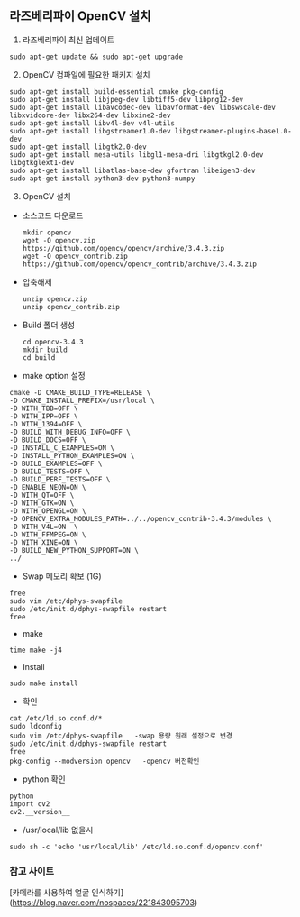 ## 라즈베리파이 OpenCV 설치

1. 라즈베리파이 최신 업데이트 
  ```
  sudo apt-get update && sudo apt-get upgrade
  ```
  
2. OpenCV 컴파일에 필요한 패키지 설치
  ```
  sudo apt-get install build-essential cmake pkg-config
  sudo apt-get install libjpeg-dev libtiff5-dev libpng12-dev
  sudo apt-get install libavcodec-dev libavformat-dev libswscale-dev libxvidcore-dev libx264-dev libxine2-dev
  sudo apt-get install libv4l-dev v4l-utils
  sudo apt-get install libgstreamer1.0-dev libgstreamer-plugins-base1.0-dev
  sudo apt-get install libgtk2.0-dev
  sudo apt-get install mesa-utils libgl1-mesa-dri libgtkgl2.0-dev libgtkglext1-dev
  sudo apt-get install libatlas-base-dev gfortran libeigen3-dev
  sudo apt-get install python3-dev python3-numpy
  
  ```

3. OpenCV 설치
- 소스코드 다운로드
  ```
  mkdir opencv
  wget -O opencv.zip https://github.com/opencv/opencv/archive/3.4.3.zip
  wget -O opencv_contrib.zip https://github.com/opencv/opencv_contrib/archive/3.4.3.zip
  ```
- 압축해제
  ```
  unzip opencv.zip
  unzip opencv_contrib.zip
  ```
  
- Build 폴더 생성
  ```
  cd opencv-3.4.3
  mkdir build
  cd build
  ```
- make option 설정
```
cmake -D CMAKE_BUILD_TYPE=RELEASE \
-D CMAKE_INSTALL_PREFIX=/usr/local \
-D WITH_TBB=OFF \
-D WITH_IPP=OFF \
-D WITH_1394=OFF \
-D BUILD_WITH_DEBUG_INFO=OFF \
-D BUILD_DOCS=OFF \
-D INSTALL_C_EXAMPLES=ON \
-D INSTALL_PYTHON_EXAMPLES=ON \
-D BUILD_EXAMPLES=OFF \
-D BUILD_TESTS=OFF \
-D BUILD_PERF_TESTS=OFF \
-D ENABLE_NEON=ON \
-D WITH_QT=OFF \
-D WITH_GTK=ON \
-D WITH_OPENGL=ON \
-D OPENCV_EXTRA_MODULES_PATH=../../opencv_contrib-3.4.3/modules \
-D WITH_V4L=ON  \
-D WITH_FFMPEG=ON \
-D WITH_XINE=ON \
-D BUILD_NEW_PYTHON_SUPPORT=ON \
../
```

- Swap 메모리 확보 (1G)
```
free
sudo vim /etc/dphys-swapfile
sudo /etc/init.d/dphys-swapfile restart
free
```
- make
```
time make -j4
```
- Install
```
sudo make install 
```
- 확인
```
cat /etc/ld.so.conf.d/*
sudo ldconfig
sudo vim /etc/dphys-swapfile   -swap 용량 원래 설정으로 변경
sudo /etc/init.d/dphys-swapfile restart
free
pkg-config --modversion opencv   -opencv 버전확인
```
- python 확인
```
python 
import cv2
cv2.__version__
```

- /usr/local/lib 없을시
```
sudo sh -c 'echo 'usr/local/lib' /etc/ld.so.conf.d/opencv.conf'
```

### 참고 사이트
[카메라를 사용하여 얼굴 인식하기] (https://blog.naver.com/nospaces/221843095703)




